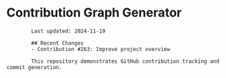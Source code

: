 # Contribution Graph Generator
            
            Last updated: 2024-11-19
            
            ## Recent Changes
            - Contribution #263: Improve project overview
            
            This repository demonstrates GitHub contribution tracking and commit generation.
        